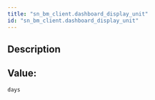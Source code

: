 ```yaml
---
title: "sn_bm_client.dashboard_display_unit"
id: "sn_bm_client.dashboard_display_unit"
---
```

## Description



## Value: 
```
days
```